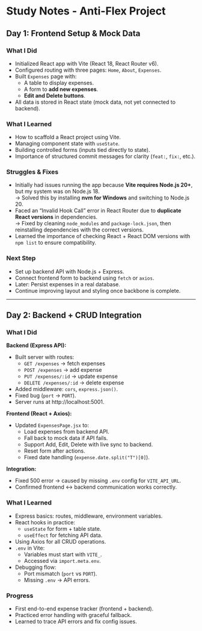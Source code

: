 # Study Notes - Anti-Flex Project

## Day 1: Frontend Setup & Mock Data

### What I Did

- Initialized React app with Vite (React 18, React Router v6).
- Configured routing with three pages: `Home`, `About`, `Expenses`.
- Built `Expenses` page with:
  - A table to display expenses.
  - A form to **add new expenses**.
  - **Edit and Delete buttons**.
- All data is stored in React state (mock data, not yet connected to backend).

### What I Learned

- How to scaffold a React project using Vite.
- Managing component state with `useState`.
- Building controlled forms (inputs tied directly to state).
- Importance of structured commit messages for clarity (`feat:`, `fix:`, etc.).

### Struggles & Fixes

- Initially had issues running the app because **Vite requires Node.js 20+**, but my system was on Node.js 18.  
  → Solved this by installing **nvm for Windows** and switching to Node.js 20.
- Faced an “Invalid Hook Call” error in React Router due to **duplicate React versions** in dependencies.  
  → Fixed by cleaning `node_modules` and `package-lock.json`, then reinstalling dependencies with the correct versions.
- Learned the importance of checking React + React DOM versions with `npm list` to ensure compatibility.

### Next Step

- Set up backend API with Node.js + Express.
- Connect frontend form to backend using `fetch` or `axios`.
- Later: Persist expenses in a real database.
- Continue improving layout and styling once backbone is complete.

---

## Day 2: Backend + CRUD Integration

### What I Did

**Backend (Express API):**

- Built server with routes:
  - `GET /expenses` → fetch expenses
  - `POST /expenses` → add expense
  - `PUT /expenses/:id` → update expense
  - `DELETE /expenses/:id` → delete expense
- Added middleware: `cors`, `express.json()`.
- Fixed bug (`port` → `PORT`).
- Server runs at http://localhost:5001.

**Frontend (React + Axios):**

- Updated `ExpensesPage.jsx` to:
  - Load expenses from backend API.
  - Fall back to mock data if API fails.
  - Support Add, Edit, Delete with live sync to backend.
  - Reset form after actions.
  - Fixed date handling (`expense.date.split("T")[0]`).

**Integration:**

- Fixed 500 error → caused by missing `.env` config for `VITE_API_URL`.
- Confirmed frontend ↔ backend communication works correctly.

### What I Learned

- Express basics: routes, middleware, environment variables.
- React hooks in practice:
  - `useState` for form + table state.
  - `useEffect` for fetching API data.
- Using Axios for all CRUD operations.
- `.env` in Vite:
  - Variables must start with `VITE_`.
  - Accessed via `import.meta.env`.
- Debugging flow:
  - Port mismatch (`port` vs `PORT`).
  - Missing `.env` → API errors.

### Progress

- First end-to-end expense tracker (frontend + backend).
- Practiced error handling with graceful fallback.
- Learned to trace API errors and fix config issues.


